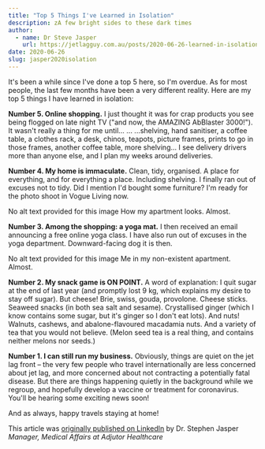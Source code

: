 ```yaml
---
title: "Top 5 Things I've Learned in Isolation"
description: zA few bright sides to these dark times
author:
  - name: Dr Steve Jasper
    url: https://jetlagguy.com.au/posts/2020-06-26-learned-in-isolation
date: 2020-06-26
slug: jasper2020isolation
---
```


It's been a while since I've done a top 5 here, so I'm overdue. As for most people, the last few months have been a very different reality. Here are my top 5 things I have learned in isolation:

**Number 5. Online shopping.** I just thought it was for crap products you see being flogged on late night TV ("and now, the AMAZING AbBlaster 3000!"). It wasn't really a thing for me until... ... ...shelving, hand sanitiser, a coffee table, a clothes rack, a desk, chinos, teapots, picture frames, prints to go in those frames, another coffee table, more shelving... I see delivery drivers more than anyone else, and I plan my weeks around deliveries.

**Number 4. My home is immaculate.** Clean, tidy, organised. A place for everything, and for everything a place. Including shelving. I finally ran out of excuses not to tidy. Did I mention I'd bought some furniture? I'm ready for the photo shoot in Vogue Living now.

No alt text provided for this image
How my apartment looks. Almost.

**Number 3. Among the shopping: a yoga mat.** I then received an email announcing a free online yoga class. I have also run out of excuses in the yoga department. Downward-facing dog it is then.

No alt text provided for this image
Me in my non-existent apartment. Almost.

**Number 2. My snack game is ON POINT.** A word of explanation: I quit sugar at the end of last year (and promptly lost 9 kg, which explains my desire to stay off sugar). But cheese! Brie, swiss, gouda, provolone. Cheese sticks. Seaweed snacks (in both sea salt and sesame). Crystallised ginger (which I know contains some sugar, but it's ginger so I don't eat lots). And nuts! Walnuts, cashews, and abalone-flavoured macadamia nuts. And a variety of tea that you would not believe. (Melon seed tea is a real thing, and contains neither melons nor seeds.)

**Number 1. I can still run my business.** Obviously, things are quiet on the jet lag front – the very few people who travel internationally are less concerned about jet lag, and more concerned about not contracting a potentially fatal disease. But there are things happening quietly in the background while we regroup, and hopefully develop a vaccine or treatment for coronavirus. You'll be hearing some exciting news soon!

And as always, happy travels staying at home!


This article was [originally published on LinkedIn](https://www.linkedin.com/pulse/top-5-things-ive-learned-isolation-dr-stephen-jasper) by Dr. Stephen Jasper
*Manager, Medical Affairs at Adjutor Healthcare*
